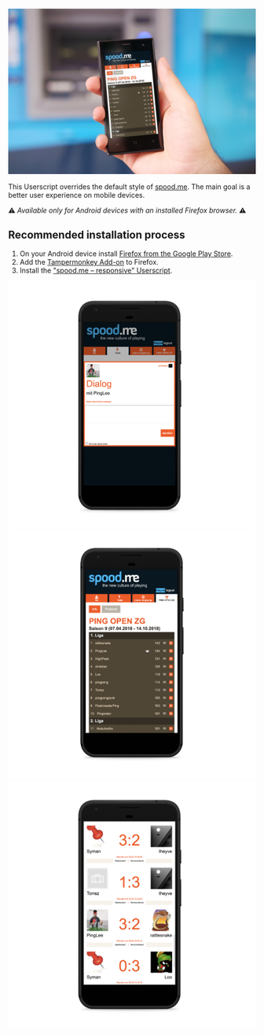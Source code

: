![Mockup of responsive Website](img/mockup.jpg)

This Userscript overrides the default style of [spood.me](http://spood.me). The main goal is a better user experience on mobile devices. 

:warning: *Available only for Android devices with an installed Firefox browser.* :warning:

## Recommended installation process
1. On your Android device install [Firefox from the Google Play Store](https://play.google.com/store/apps/details?id=org.mozilla.firefox). 
2. Add the [Tampermonkey Add-on](https://addons.mozilla.org/firefox/addon/tampermonkey/) to Firefox.
3. Install the ["spood.me – responsive" Userscript](https://raw.githubusercontent.com/theyve/spood-me-responsive/master/spood-me-responsive.user.js).



![Messages on spood.me](img/screenshot-dialog.png)
![Championship overview on spood.me](img/screenshot-rangliste.png)
![Championship protocol on spood.me](img/screenshot-protokoll.png)
